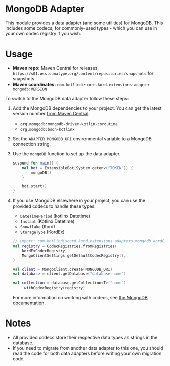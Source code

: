 # MongoDB Adapter

This module provides a data adapter (and some utilities) for MongoDB.
This includes some codecs, for commonly-used types - which you can use in your own codec registry if you wish.

# Usage

* **Maven repo:** Maven Central for releases, `https://s01.oss.sonatype.org/content/repositories/snapshots` for
  snapshots
* **Maven coordinates:** `com.kotlindiscord.kord.extensions:adapter-mongodb:VERSION`

To switch to the MongoDB data adapter follow these steps:

1. Add the MongoDB dependencies to your project. You can get the latest version number
   [from Maven Central](https://mvnrepository.com/artifact/org.mongodb/mongodb-driver-kotlin-sync):
   - `org.mongodb:mongodb-driver-kotlin-coroutine`
   - `org.mongodb:bson-kotlinx`
2. Set the `ADAPTER_MONGODB_URI` environmental variable to a MongoDB connection string.
3. Use the `mongoDB` function to set up the data adapter.

   ```kotlin
   suspend fun main() {
       val bot = ExtensibleBot(System.getenv("TOKEN")) {
           mongoDB()
       }

       bot.start()
   }
   ```

4. If you use MongoDB elsewhere in your project, you can use the provided codecs to handle these types:
    - `DateTimePeriod` (kotlinx Datetime)
	- `Instant` (Kotlinx Datetime)
	- `Snowflake` (Kord)
	- `StorageType` (KordEx)

   ```kotlin
   // import: com.kotlindiscord.kord.extensions.adapters.mongodb.kordExCodecRegistry
   val registry = CodecRegistries.fromRegistries(
       kordExCodecRegistry,
       MongoClientSettings.getDefaultCodecRegistry(),
   )

   val client = MongoClient.create(MONGODB_URI)
   val database = client.getDatabase("database-name")

   val collection = database.getCollection<T>("name")
       .withCodecRegistry(registry)
   ```

   For more information on working with codecs,
   see [the MongoDB documentation](https://www.mongodb.com/docs/drivers/kotlin/coroutine/current/fundamentals/data-formats/codecs).

# Notes

* All provided codecs store their respective data types as strings in the database.
* If you need to migrate from another data adapter to this one, you should read the code for both data adapters before
  writing your own migration code.
